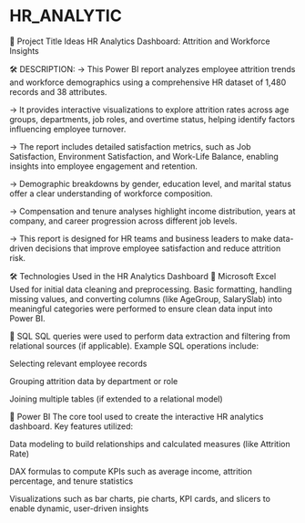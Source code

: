 # HR_ANALYTIC
🎯 Project Title Ideas
HR Analytics Dashboard: Attrition and Workforce Insights

🛠️ DESCRIPTION:
-> This Power BI report analyzes employee attrition trends and workforce demographics using a comprehensive HR dataset of 1,480 records and 38 attributes.

-> It provides interactive visualizations to explore attrition rates across age groups, departments, job roles, and overtime status, helping identify factors influencing employee turnover.

-> The report includes detailed satisfaction metrics, such as Job Satisfaction, Environment Satisfaction, and Work-Life Balance, enabling insights into employee engagement and retention.

-> Demographic breakdowns by gender, education level, and marital status offer a clear understanding of workforce composition.

-> Compensation and tenure analyses highlight income distribution, years at company, and career progression across different job levels.

-> This report is designed for HR teams and business leaders to make data-driven decisions that improve employee satisfaction and reduce attrition risk.

🛠️ Technologies Used in the HR Analytics Dashboard
🔹 Microsoft Excel
Used for initial data cleaning and preprocessing. Basic formatting, handling missing values, and converting columns (like AgeGroup, SalarySlab) into meaningful categories were performed to ensure clean data input into Power BI.

🔹 SQL
SQL queries were used to perform data extraction and filtering from relational sources (if applicable). Example SQL operations include:

Selecting relevant employee records

Grouping attrition data by department or role

Joining multiple tables (if extended to a relational model)

🔹 Power BI
The core tool used to create the interactive HR analytics dashboard. Key features utilized:

Data modeling to build relationships and calculated measures (like Attrition Rate)

DAX formulas to compute KPIs such as average income, attrition percentage, and tenure statistics

Visualizations such as bar charts, pie charts, KPI cards, and slicers to enable dynamic, user-driven insights



